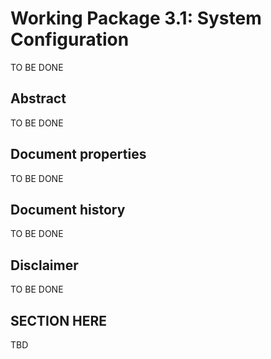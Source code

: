 # Working Package 3.1: System Configuration

TO BE DONE

## Abstract

TO BE DONE

## Document properties

TO BE DONE

## Document history

TO BE DONE

## Disclaimer

TO BE DONE

## SECTION HERE
TBD
